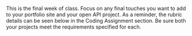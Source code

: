This is the final week of class.  Focus on any final touches you want to add to your portfolio site and your open API project.  As a reminder, the rubric details can be seen below in the Coding Assignment section.  Be sure both your projects meet the requirements specified for each.
